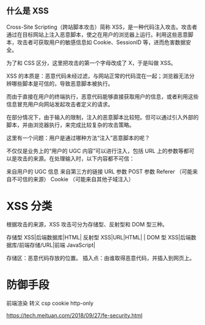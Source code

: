 ## 什么是 XSS
  Cross-Site Scripting（跨站脚本攻击）简称 XSS，是一种代码注入攻击。攻击者通过在目标网站上注入恶意脚本，使之在用户的浏览器上运行。利用这些恶意脚本，攻击者可获取用户的敏感信息如 Cookie、SessionID 等，进而危害数据安全。

  为了和 CSS 区分，这里把攻击的第一个字母改成了 X，于是叫做 XSS。

  XSS 的本质是：恶意代码未经过滤，与网站正常的代码混在一起；浏览器无法分辨哪些脚本是可信的，导致恶意脚本被执行。

  而由于直接在用户的终端执行，恶意代码能够直接获取用户的信息，或者利用这些信息冒充用户向网站发起攻击者定义的请求。

  在部分情况下，由于输入的限制，注入的恶意脚本比较短。但可以通过引入外部的脚本，并由浏览器执行，来完成比较复杂的攻击策略。

  这里有一个问题：用户是通过哪种方法“注入”恶意脚本的呢？

  不仅仅是业务上的“用户的 UGC 内容”可以进行注入，包括 URL 上的参数等都可以是攻击的来源。在处理输入时，以下内容都不可信：

  来自用户的 UGC 信息
  来自第三方的链接
  URL 参数
  POST 参数
  Referer （可能来自不可信的来源）
  Cookie （可能来自其他子域注入）

# XSS 分类
  根据攻击的来源，XSS 攻击可分为存储型、反射型和 DOM 型三种。

  存储型 XSS|后端数据库|HTML|
  反射型 XSS|URL|HTML| |
  DOM 型 XSS|后端数据库/前端存储/URL|前端 JavaScript|

  存储区：恶意代码存放的位置。
  插入点：由谁取得恶意代码，并插入到网页上。

# 防御手段
  前端渲染
  转义
  csp
  cookie http-only

  https://tech.meituan.com/2018/09/27/fe-security.html